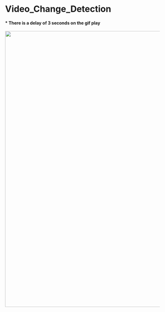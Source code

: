 # Video_Change_Detection

#### * There is a delay of 3 seconds on the gif play

<img src="final_result.gif" align="center" height="900" width="900" >
